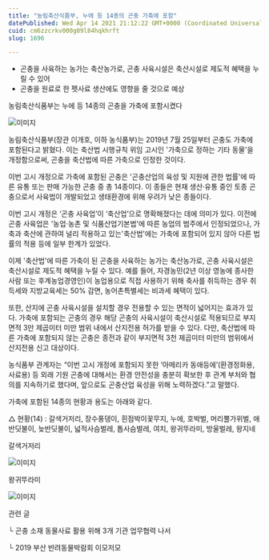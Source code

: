 ```yaml
---
title: "농림축산식품부, 누에 등 14종의 곤충 가축에 포함"
datePublished: Wed Apr 14 2021 21:12:22 GMT+0000 (Coordinated Universal Time)
cuid: cm6zzcrkv000g09l84hqkhrft
slug: 1696

---
```



- 곤충을 사육하는 농가는 축산농가로, 곤충 사육시설은 축산시설로 제도적 혜택을 누릴 수 있어
- 곤충을 원료로 한 펫사료 생산에도 영향을 줄 것으로 예상

농림축산식품부는 누에 등 14종의 곤충을 가축에 포함시켰다

![이미지](https://cdn.hashnode.com/res/hashnode/image/upload/v1739247996092/aee43290-4727-418d-be4a-ebc7e0e5c569.jpeg)

농림축산식품부(장관 이개호, 이하 농식품부)는 2019년 7월 25일부터 곤충도 가축에 포함된다고 밝혔다. 이는 축산법 시행규칙 위임 고시인 '가축으로 정하는 기타 동물'을 개정함으로써, 곤충을 축산법에 따른 가축으로 인정한 것이다.

이번 고시 개정으로 가축에 포함된 곤충은 '곤충산업의 육성 및 지원에 관한 법률'에 따른 유통 또는 판매 가능한 곤충 중 총 14종이다. 이 종들은 현재 생산·유통 중인 토종 곤충으로서 사육법이 개발되었고 생태환경에 위해 우려가 낮은 종들이다.

이번 고시 개정은 ‘곤충 사육업’이 ‘축산업’으로 명확해졌다는 데에 의미가 있다. 이전에 곤충 사육업은 '농업·농촌 및 식품산업기본법'에 따른 농업의 범주에서 인정되었으나, 가축과 축산에 관하여 널리 적용하고 있는'축산법'에는 가축에 포함되어 있지 않아 다른 법률의 적용 등에 일부 한계가 있었다.

이제 '축산법'에 따른 가축이 된 곤충을 사육하는 농가는 축산농가로, 곤충 사육시설은 축산시설로 제도적 혜택을 누릴 수 있다. 예를 들어, 자경농민(2년 이상 영농에 종사한 사람 또는 후계농업경영인)이 농업용으로 직접 사용하기 위해 축사를 취득하는 경우 취득세와 지방교육세는 50% 감면, 농어촌특별세는 비과세 혜택이 있다.

또한, 산지에 곤충 사육시설을 설치할 경우 전용할 수 있는 면적이 넓어지는 효과가 있다. 가축에 포함되는 곤충의 경우 해당 곤충의 사육시설이 축산시설로 적용되므로 부지면적 3만 제곱미터 미만 범위 내에서 산지전용 허가를 받을 수 있다. 다만, 축산법에 따른 가축에 포함되지 않는 곤충은 종전과 같이 부지면적 3천 제곱미터 미만의 범위에서 산지전용 신고 대상이다.

농식품부 관계자는 “이번 고시 개정에 포함되지 못한 ‘아메리카 동애등에’(환경정화용, 사료용) 등 외래 기원 곤충에 대해서는 환경 안전성을 충분히 확보한 후 관계 부처와 협의를 지속하기로 했다며, 앞으로도 곤충산업 육성을 위해 노력하겠다.”고 말했다.

가축에 포함된 14종의 현황과 용도는 아래와 같다.

△ 현황(14) : 갈색거저리, 장수풍뎅이, 흰점박이꽃무지, 누에, 호박벌, 머리뿔가위벌, 애반딧불이, 늦반딧불이, 넓적사슴벌레, 톱사슴벌레, 여치, 왕귀뚜라미, 방울벌레, 왕지네

갈색거저리

![이미지](https://cdn.hashnode.com/res/hashnode/image/upload/v1739247998759/922a4207-ca21-4f40-adba-c09975387d23.jpeg)

왕귀뚜라미

![이미지](https://cdn.hashnode.com/res/hashnode/image/upload/v1739248001051/3c89cecc-103c-4fbc-b5e4-c84d74a0c042.jpeg)

관련 글

└ 곤충 소재 동물사료 활용 위해 3개 기관 업무협력 나서

└ 2019 부산 반려동물박람회 이모저모